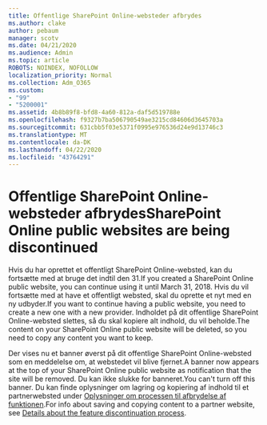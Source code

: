 ```yaml
---
title: Offentlige SharePoint Online-websteder afbrydes
ms.author: clake
author: pebaum
manager: scotv
ms.date: 04/21/2020
ms.audience: Admin
ms.topic: article
ROBOTS: NOINDEX, NOFOLLOW
localization_priority: Normal
ms.collection: Adm_O365
ms.custom:
- "99"
- "5200001"
ms.assetid: 4b8b89f8-bfd8-4a60-812a-daf5d519788e
ms.openlocfilehash: f9327b7ba506790549ae3215cd84606d3645703a
ms.sourcegitcommit: 631cbb5f03e5371f0995e976536d24e9d13746c3
ms.translationtype: MT
ms.contentlocale: da-DK
ms.lasthandoff: 04/22/2020
ms.locfileid: "43764291"
---
```

# <a name="sharepoint-online-public-websites-are-being-discontinued"></a><span data-ttu-id="3df20-102">Offentlige SharePoint Online-websteder afbrydes</span><span class="sxs-lookup"><span data-stu-id="3df20-102">SharePoint Online public websites are being discontinued</span></span>

<span data-ttu-id="3df20-103">Hvis du har oprettet et offentligt SharePoint Online-websted, kan du fortsætte med at bruge det indtil den 31.</span><span class="sxs-lookup"><span data-stu-id="3df20-103">If you created a SharePoint Online public website, you can continue using it until March 31, 2018.</span></span> <span data-ttu-id="3df20-104">Hvis du vil fortsætte med at have et offentligt websted, skal du oprette et nyt med en ny udbyder.</span><span class="sxs-lookup"><span data-stu-id="3df20-104">If you want to continue having a public website, you need to create a new one with a new provider.</span></span> <span data-ttu-id="3df20-105">Indholdet på dit offentlige SharePoint Online-websted slettes, så du skal kopiere alt indhold, du vil beholde.</span><span class="sxs-lookup"><span data-stu-id="3df20-105">The content on your SharePoint Online public website will be deleted, so you need to copy any content you want to keep.</span></span>
  
<span data-ttu-id="3df20-106">Der vises nu et banner øverst på dit offentlige SharePoint Online-websted som en meddelelse om, at webstedet vil blive fjernet.</span><span class="sxs-lookup"><span data-stu-id="3df20-106">A banner now appears at the top of your SharePoint Online public website as notification that the site will be removed.</span></span> <span data-ttu-id="3df20-107">Du kan ikke slukke for banneret.</span><span class="sxs-lookup"><span data-stu-id="3df20-107">You can't turn off this banner.</span></span> <span data-ttu-id="3df20-108">Du kan finde oplysninger om lagring og kopiering af indhold til et partnerwebsted under [Oplysninger om processen til afbrydelse af funktionen](https://go.microsoft.com/fwlink/?linkid=866980).</span><span class="sxs-lookup"><span data-stu-id="3df20-108">For info about saving and copying content to a partner website, see [Details about the feature discontinuation process](https://go.microsoft.com/fwlink/?linkid=866980).</span></span>
  